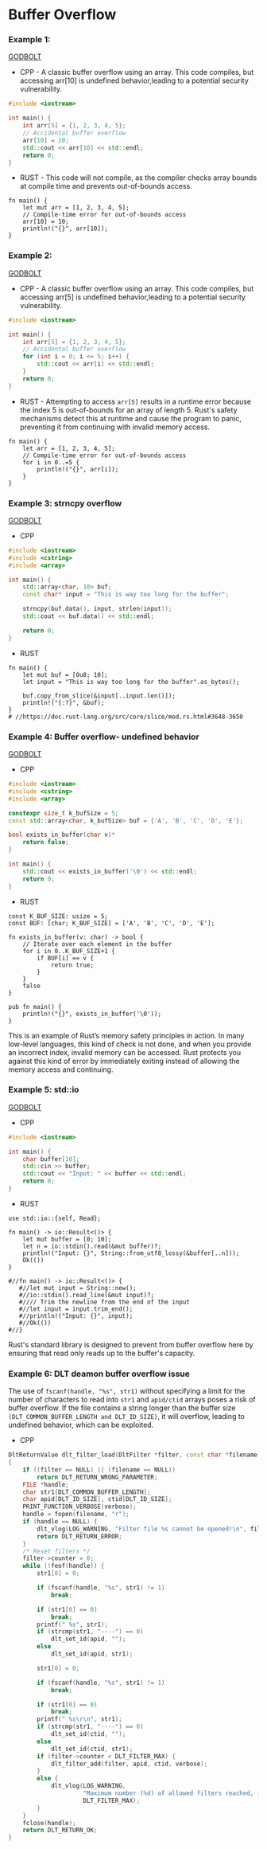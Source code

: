 # Buffer Overflow


### Example 1:
[GODBOLT](https://godbolt.org/z/T4jMaPzns)

* CPP - A classic buffer overflow using an array. This code compiles, but accessing arr[10] is undefined behavior,leading to a potential security vulnerability.
```cpp
#include <iostream>

int main() {
    int arr[5] = {1, 2, 3, 4, 5};
    // Accidental buffer overflow
    arr[10] = 10;
    std::cout << arr[10] << std::endl;
    return 0;
}
```
* RUST - This code will not compile, as the compiler checks array bounds at compile time and prevents out-of-bounds access.
```rust,editable
fn main() {
    let mut arr = [1, 2, 3, 4, 5];
    // Compile-time error for out-of-bounds access
    arr[10] = 10;
    println!("{}", arr[10]);
}
```


### Example 2:
[GODBOLT](https://godbolt.org/z/q93soerhh)

* CPP - A classic buffer overflow using an array. This code compiles, but accessing arr[5] is undefined behavior,leading to a potential security vulnerability.
```cpp
#include <iostream>

int main() {
    int arr[5] = {1, 2, 3, 4, 5};
    // Accidental buffer overflow
    for (int i = 0; i <= 5; i++) {
        std::cout << arr[i] << std::endl;
    }
    return 0;
}
```
* RUST - Attempting to access `arr[5]` results in a runtime error because the index 5 is out-of-bounds for an array of length 5.
Rust's safety mechanisms detect this at runtime and cause the program to panic, preventing it from continuing with invalid memory access.
```rust,editable
fn main() {
    let arr = [1, 2, 3, 4, 5];
    // Compile-time error for out-of-bounds access
    for i in 0..=5 {
        println!("{}", arr[i]);
    }
}
```

### Example 3: strncpy overflow
[GODBOLT](https://godbolt.org/z/13zGoPsqK)

* CPP
```cpp
#include <iostream>
#include <cstring>
#include <array>

int main() {
    std::array<char, 10> buf;
    const char* input = "This is way too long for the buffer";

    strncpy(buf.data(), input, strlen(input));
    std::cout << buf.data() << std::endl;

    return 0;
}
```

* RUST
```rust,editable
fn main() {
    let mut buf = [0u8; 10];
    let input = "This is way too long for the buffer".as_bytes();

    buf.copy_from_slice(&input[..input.len()]);
    println!("{:?}", &buf);
}
# //https://doc.rust-lang.org/src/core/slice/mod.rs.html#3648-3650
```



### Example 4: Buffer overflow- undefined behavior
[GODBOLT](https://godbolt.org/z/bPYveYdTz)

* CPP
```cpp
#include <iostream>
#include <cstring>
#include <array>

constexpr size_t k_bufSize = 5;
const std::array<char, k_bufSize> buf = {'A', 'B', 'C', 'D', 'E'};

bool exists_in_buffer(char v)*
    return false;
}

int main() {
    std::cout << exists_in_buffer('\0') << std::endl;
    return 0;
}
```

* RUST
```rust,editable
const K_BUF_SIZE: usize = 5;
const BUF: [char; K_BUF_SIZE] = ['A', 'B', 'C', 'D', 'E'];

fn exists_in_buffer(v: char) -> bool {
    // Iterate over each element in the buffer
    for i in 0..K_BUF_SIZE+1 {
        if BUF[i] == v {
            return true;
        }
    }
    false
}

pub fn main() {
    println!("{}", exists_in_buffer('\0'));
}
```
This is an example of Rust’s memory safety principles in action. In many low-level languages, this kind of check is not done, and when you provide an incorrect index, invalid memory can be accessed. Rust protects you against this kind of error by immediately exiting instead of allowing the memory access and continuing.


### Example 5: std::io
[GODBOLT](https://godbolt.org/z/ns394fEjs)
* CPP
```cpp
#include <iostream>

int main() {
    char buffer[10];
    std::cin >> buffer;
    std::cout << "Input: " << buffer << std::endl;
    return 0;
}
```
* RUST
```rust,editable
use std::io::{self, Read};

fn main() -> io::Result<()> {
    let mut buffer = [0; 10];
    let n = io::stdin().read(&mut buffer)?;
    println!("Input: {}", String::from_utf8_lossy(&buffer[..n]));
    Ok(())
}

#//fn main() -> io::Result<()> {
   #//let mut input = String::new();
   #//io::stdin().read_line(&mut input)?;
   #//// Trim the newline from the end of the input
   #//let input = input.trim_end();
   #//println!("Input: {}", input);
   #//Ok(())
#//}
```
Rust's standard library is designed to prevent from buffer overflow here by ensuring that read only reads up to the buffer's capacity.


### Example 6: DLT deamon buffer overflow issue
The use of `fscanf(handle, "%s", str1)` without specifying a limit for the number of characters to read into `str1` and `apid/ctid` arrays poses a risk of buffer overflow. If the file contains a string longer than the buffer size `(DLT_COMMON_BUFFER_LENGTH and DLT_ID_SIZE)`, it will overflow, leading to undefined behavior, which can be exploited.

* CPP
```cpp
DltReturnValue dlt_filter_load(DltFilter *filter, const char *filename, int verbose)
{
    if ((filter == NULL) || (filename == NULL))
        return DLT_RETURN_WRONG_PARAMETER;
    FILE *handle;
    char str1[DLT_COMMON_BUFFER_LENGTH];
    char apid[DLT_ID_SIZE], ctid[DLT_ID_SIZE];
    PRINT_FUNCTION_VERBOSE(verbose);
    handle = fopen(filename, "r");
    if (handle == NULL) {
        dlt_vlog(LOG_WARNING, "Filter file %s cannot be opened!\n", filename);
        return DLT_RETURN_ERROR;
    }
    /* Reset filters */
    filter->counter = 0;
    while (!feof(handle)) {
        str1[0] = 0;

        if (fscanf(handle, "%s", str1) != 1)
            break;

        if (str1[0] == 0)
            break;
        printf(" %s", str1);
        if (strcmp(str1, "----") == 0)
            dlt_set_id(apid, "");
        else
            dlt_set_id(apid, str1);

        str1[0] = 0;

        if (fscanf(handle, "%s", str1) != 1)
            break;

        if (str1[0] == 0)
            break;
        printf(" %s\r\n", str1);
        if (strcmp(str1, "----") == 0)
            dlt_set_id(ctid, "");
        else
            dlt_set_id(ctid, str1);
        if (filter->counter < DLT_FILTER_MAX) {
            dlt_filter_add(filter, apid, ctid, verbose);
        }
        else {
            dlt_vlog(LOG_WARNING,
                     "Maximum number (%d) of allowed filters reached, ignoring rest of filters!\n",
                     DLT_FILTER_MAX);
        }
    }
    fclose(handle);
    return DLT_RETURN_OK;
}
```
